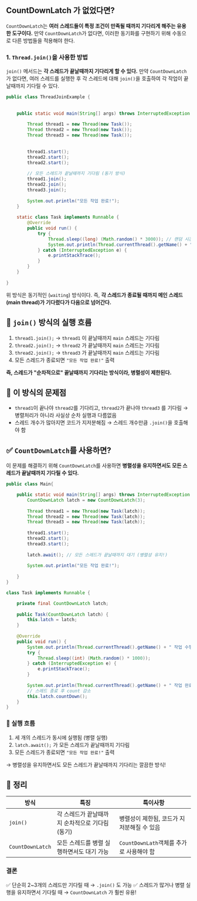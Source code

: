 ## CountDownLatch 가 없었다면?

`CountDownLatch`는 **여러 스레드들이 특정 조건이 만족될 때까지 기다리게 해주는 유용한 도구이다.** 만약 `CountDownLatch`가 없다면, 이러한 동기화를 구현하기 위해 수동으로 다른 방법들을 적용해야 한다.

### 1. `Thread.join()`을 사용한 방법

`join()` 메서드는 **각 스레드가 끝날때까지 기다리게 할 수 있다.** 만약 `CountDownLatch`가 없다면, 여러 스레드를 실행한 후 각 스레드에 대해 `join()`을 호출하여 각 작업이 끝날때까지 기다릴 수 있다.

```java
public class ThreadJoinExample {
	
	
	public static void main(String[] args) throws InterruptedException {
	
		Thread thread1 = new Thread(new Task());
		Thread thread2 = new Thread(new Task());
		Thread thread3 = new Thread(new Task());
		
			
		thread1.start();
		thread2.start();
		thread2.start();
		
		// 모든 스레드가 끝날때까지 기다림 (동기 방식)
		thread1.join();
		thread2.join();
		thread3.join();
		
		System.out.println("모든 작업 완료!");
	}
	
	static class Task implements Runnable {
		@Override
		public void run() {
			try {
				Thread.sleep((long) (Math.random() * 3000)); // 랜덤 시간 대
				System.out.println(Thread.currentThread().getName() + "작업 완료!");
			} catch (InterruptedException e) {
				e.printStackTrace();
			}
		}
	}
	
}
```

위 방식은 동기적인 (`waiting`) 방식이다. 즉, **각 스레드가 종료될 때까지 메인 스레드(main thread)가 기다렸다가 다음으로 넘어간다.**

## 📌 `join()` 방식의 실행 흐름
1. `thread1.join();` → `thread1` 이 끝날때까지 `main` 스레드는 기다림
2. `thread2.join();` → `thread2` 가 끝날때까지 `main` 스레드는 기다림
3. `thread2.join();` → `thread3` 가 끝날때까지 `main` 스레드는 기다림
4. 모든 스레드가 종료되면 `"모든 작업 완료!"` 출력

**즉, 스레드가 "순차적으로" 끝날때까지 기다리는 방식이라, 병렬성이 제한된다.**

## 🚨 이 방식의 문제점

- `thread1`이 끝나야 `thread2`를 기다리고, `thread2`가 끝나야 `thread3` 를 기다림
	→ 병렬처리가 아니라 사실상 순차 실행과 다름없음
- 스레드 개수가 많아지면 코드가 지저분해짐
	→ 스레드 개수만큼 `.join()`을 호출해야 함

## ✅ `CountDownLatch`를 사용하면?


이 문제를 해결하기 위해 `CountDownLatch`를 사용하면 **병렬성을 유지하면서도 모든 스레드가 끝날때까지 기다릴 수 있다.**

```java
public class Main{

	public static void main(String[] args) throws InterruptedException {
		CountDownLatch latch = new CountDownLatch(3);
		
		Thread thread1 = new Thread(new Task(latch));
		Thread thread2 = new Thread(new Task(latch));
		Thread thread3 = new Thread(new Task(latch));
		
		thread1.start();
		thread2.start();
		thread3.start();
		
		latch.await(); // 모든 스레드가 끝날때까지 대기 (병렬성 유지!)
		
		System.out.println("모든 작업 완료!");
		
	}
}
```

```java
class Task implements Runnable {

	private final CountDownLatch latch;
	
	public Task(CountDownLatch latch) {
		this.latch = latch;
	}
	
	@Override
	public void run() {
		System.out.println(Thread.currentThread().getName() + " 작업 수행중...");
		try {
			Thread.sleep((int) (Math.random() * 1000)); 
		} catch (InterruptedException e) {
			e.printStackTrace();
		}
		
		System.out.println(Thread.currentThread().getName() + " 작업 완료!");
		// 스레드 종료 후 count 감소
		this.latch.countDown();
	}
}
```

### 📌 실행 흐름
1. 세 개의 스레드가 동시에 실행됨 (병렬 실행)
2. `latch.await();` 가 모든 스레드가 끝날때까지 기다림
3. 모든 스레드가 종료되면 `"모든 작업 완료!"` 출력

→ 병렬성을 유지하면서도 모든 스레드가 끝날때까지 기다리는 깔끔한 방식!

## 📝 정리


| 방식               | 특징                         | 특이사항                          |
| ---------------- | -------------------------- | ----------------------------- |
| `join()`         | 각 스레드가 끝날때까지 순차적으로 기다림(동기) | 병렬성이 제한됨, 코드가 지저분해질 수 있음      |
| `CountDownLatch` | 모든 스레드를 병렬 실행하면서도 대기 가능    | `CountDownLath`객체를 추가로 사용해야 함 |

### 결론

✅ 단순히 2~3개의 스레드만 기다릴 때 → `.join()` 도 가능
✅ 스레드가 많거나 병렬 실행을 유지하면서 기다릴 때 → `CountDownLatch` 가 훨씬 유용!